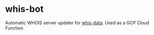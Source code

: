 # whis-bot

Automatic WHOIS server updater for [whis-data](https://github.com/jolle/whis-data). Used as a GCP Cloud Function.
